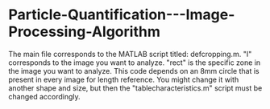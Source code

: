 # Particle-Quantification---Image-Processing-Algorithm

The main file corresponds to the MATLAB script titled: defcropping.m.
"I" corresponds to the image you want to analyze.
"rect" is the specific zone in the image you want to analyze.
This code depends on an 8mm circle that is present in every image for length reference. You might change it with another shape and size, but then the "tablecharacteristics.m" script must be changed accordingly.
